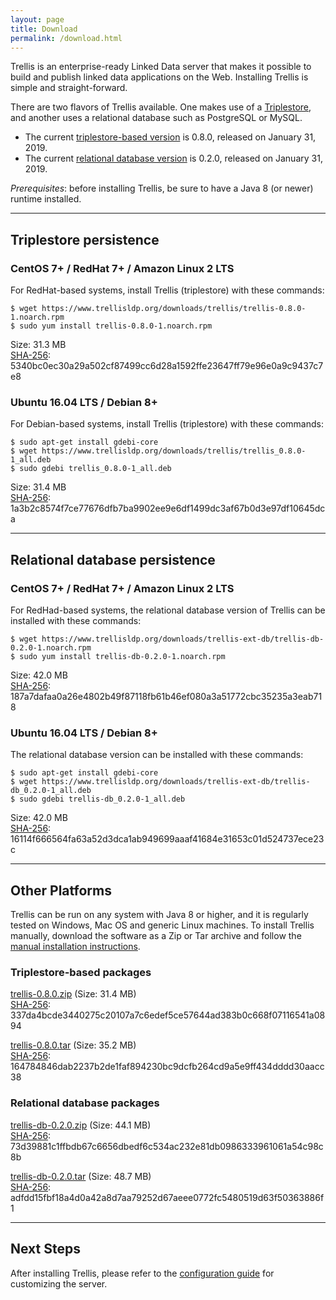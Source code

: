 ```yaml
---
layout: page
title: Download
permalink: /download.html
---
```


Trellis is an enterprise-ready Linked Data server that makes it possible to build and publish linked data applications on the Web.
Installing Trellis is simple and straight-forward.

There are two flavors of Trellis available. One makes use of a [Triplestore](https://en.wikipedia.org/wiki/Triplestore), and another uses a relational database such as PostgreSQL or MySQL.

  * The current [triplestore-based version](https://github.com/trellis-ldp/trellis/releases/latest) is 0.8.0, released on January 31, 2019.
  * The current [relational database version](https://github.com/trellis-ldp/trellis-ext-db/releases/latest) is 0.2.0, released on January 31, 2019.

_Prerequisites_: before installing Trellis, be sure to have a Java 8 (or newer) runtime installed.

---

## Triplestore persistence

### CentOS 7+ / RedHat 7+ / Amazon Linux 2 LTS

For RedHat-based systems, install Trellis (triplestore) with these commands:

    $ wget https://www.trellisldp.org/downloads/trellis/trellis-0.8.0-1.noarch.rpm
    $ sudo yum install trellis-0.8.0-1.noarch.rpm

Size: 31.3 MB  
[SHA-256](https://www.trellisldp.org/downloads/trellis/trellis-0.8.0-1.noarch.rpm.sha256): 5340bc0ec30a29a502cf87499cc6d28a1592ffe23647ff79e96e0a9c9437c7e8

### Ubuntu 16.04 LTS / Debian 8+

For Debian-based systems, install Trellis (triplestore) with these commands:

    $ sudo apt-get install gdebi-core
    $ wget https://www.trellisldp.org/downloads/trellis/trellis_0.8.0-1_all.deb
    $ sudo gdebi trellis_0.8.0-1_all.deb

Size: 31.4 MB  
[SHA-256](https://www.trellisldp.org/downloads/trellis/trellis_0.8.0-1_all.deb.sha256): 1a3b2c8574f7ce77676dfb7ba9902ee9e6df1499dc3af67b0d3e97df10645dca

---

## Relational database persistence

### CentOS 7+ / RedHat 7+ / Amazon Linux 2 LTS

For RedHad-based systems, the relational database version of Trellis can be installed with these commands:

    $ wget https://www.trellisldp.org/downloads/trellis-ext-db/trellis-db-0.2.0-1.noarch.rpm
    $ sudo yum install trellis-db-0.2.0-1.noarch.rpm

Size: 42.0 MB  
[SHA-256](https://www.trellisldp.org/downloads/trellis-ext-db/trellis-db-0.2.0-1.noarch.rpm.sha256): 187a7dafaa0a26e4802b49f87118fb61b46ef080a3a51772cbc35235a3eab718


### Ubuntu 16.04 LTS / Debian 8+

The relational database version can be installed with these commands:

    $ sudo apt-get install gdebi-core
    $ wget https://www.trellisldp.org/downloads/trellis-ext-db/trellis-db_0.2.0-1_all.deb
    $ sudo gdebi trellis-db_0.2.0-1_all.deb

Size: 42.0 MB  
[SHA-256](https://www.trellisldp.org/downloads/trellis-ext-db/trellis-db_0.2.0-1_all.deb.sha256): 16114f666564fa63a52d3dca1ab949699aaaf41684e31653c01d524737ece23c

---

## Other Platforms

Trellis can be run on any system with Java 8 or higher, and it is regularly
tested on Windows, Mac OS and generic Linux machines. To install Trellis
manually, download the software as a Zip or Tar archive and follow the
[manual installation instructions](https://github.com/trellis-ldp/trellis/wiki/Manual-Installation).

### Triplestore-based packages

[trellis-0.8.0.zip](https://www.trellisldp.org/downloads/trellis/trellis-0.8.0.zip)
(Size: 31.4 MB)  
[SHA-256](https://www.trellisldp.org/downloads/trellis/trellis-0.8.0.zip.sha256): 337da4bcde3440275c20107a7c6edef5ce57644ad383b0c668f07116541a0894

[trellis-0.8.0.tar](https://www.trellisldp.org/downloads/trellis/trellis-0.8.0.tar)
(Size: 35.2 MB)  
[SHA-256](https://www.trellisldp.org/downloads/trellis/trellis-0.8.0.tar.sha256): 164784846dab2237b2de1faf894230bc9dcfb264cd9a5e9ff434dddd30aacc38

### Relational database packages

[trellis-db-0.2.0.zip](https://www.trellisldp.org/downloads/trellis-ext-db/trellis-db-0.2.0.zip)
(Size: 44.1 MB)  
[SHA-256](https://www.trellisldp.org/downloads/trellis-ext-db/trellis-db-0.2.0.zip.sha256): 73d39881c1ffbdb67c6656dbedf6c534ac232e81db0986333961061a54c98c8b

[trellis-db-0.2.0.tar](https://www.trellisldp.org/downloads/trellis-ext-db/trellis-db-0.2.0.tar)
(Size: 48.7 MB)  
[SHA-256](https://www.trellisldp.org/downloads/trellis-ext-db/trellis-db-0.2.0.tar.sha256): adfdd15fbf18a4d0a42a8d7aa79252d67aeee0772fc5480519d63f50363886f1

---

## Next Steps

After installing Trellis, please refer to the [configuration guide](https://github.com/trellis-ldp/trellis/wiki/Configuration-Guide)
for customizing the server.


